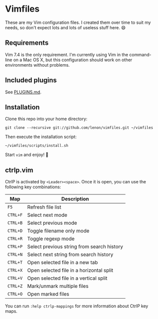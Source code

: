 # Vimfiles

These are my Vim configuration files. I created them over time to suit my needs,
so don't expect lots and lots of useless stuff here. :smile:

## Requirements

Vim 7.4 is the only requirement. I'm currently using Vim in the command-line on
a Mac OS X, but this configuration should work on other environments without
problems.

## Included plugins

See [PLUGINS.md](PLUGINS.md).

## Installation

Clone this repo into your home directory:

    git clone --recursive git://github.com/lenon/vimfiles.git ~/vimfiles

Then execute the installation script:

    ~/vimfiles/scripts/install.sh

Start `vim` and enjoy! :beer:

## ctrlp.vim

CtrlP is activated by `<Leader><space>`. Once it is open, you can use the
following key combinations:

| Map      | Description                                |
| -------- | ------------------------------------------ |
| `F5`     | Refresh file list                          |
| `CTRL+F` | Select next mode                           |
| `CTRL+B` | Select previous mode                       |
| `CTRL+D` | Toggle filename only mode                  |
| `CTRL+R` | Toggle regexp mode                         |
| `CTRL+P` | Select previous string from search history |
| `CTRL+N` | Select next string from search history     |
| `CTRL+T` | Open selected file in a new tab            |
| `CTRL+X` | Open selected file in a horizontal split   |
| `CTRL+V` | Open selected file in a vertical split     |
| `CTRL+Z` | Mark/unmark multiple files                 |
| `CTRL+O` | Open marked files                          |

You can run `:help ctrlp-mappings` for more information about CtrlP key maps.
